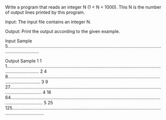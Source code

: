Write a program that reads an integer N (1 < N < 1000). This N is the number of output lines printed by this program.

Input: 
The input file contains an integer N.

Output: 
Print the output according to the given example.

Input Sample	
5......................................................................................................................................................

Output Sample
1 1 1......................................................................................................................................................
2 4 8......................................................................................................................................................
3 9 27......................................................................................................................................................
4 16 64......................................................................................................................................................
5 25 125......................................................................................................................................................

